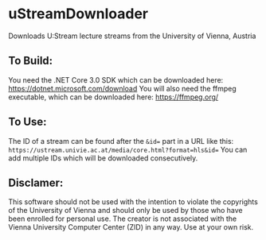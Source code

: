 # uStreamDownloader
Downloads U:Stream lecture streams from the University of Vienna, Austria

## To Build:
You need the .NET Core 3.0 SDK which can be downloaded here:
https://dotnet.microsoft.com/download
You will also need the ffmpeg executable, which can be downloaded here: https://ffmpeg.org/

## To Use:
The ID of a stream can be found after the `&id=` part in a URL like this: `https://ustream.univie.ac.at/media/core.html?format=hls&id=`
You can add multiple IDs which will be downloaded consecutively.

## Disclamer:
This software should not be used with the intention to violate the copyrights of the University of Vienna and should only be used by those who have been enrolled for personal use. The creator is not associated with the Vienna University Computer Center (ZID) in any way. Use at your own risk.
